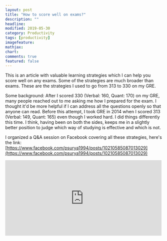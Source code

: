 ```yaml
---
layout: post
title: "How to score well on exams?"
description: ""
headline: 
modified: 2019-05-30
category: Productivity
tags: [productivity]
imagefeature: 
mathjax: 
chart: 
comments: true
featured: false
---
```


This is an article with valuable learning strategies which I can help you score well on any exams. Some of the strategies are much broader than exams. These are the strategies I used to go from 313 to 330 on my GRE. 

Some background: After I scored 330 (Verbal: 160, Quant: 170) on my GRE, many people reached out to me asking me how I prepared for the exam. I thought it'd be more helpful if I can address all the questions openly so that anyone can read. Before this attempt, I took GRE in 2014 when I scored 313 (Verbal: 149, Quant: 165) even though I worked hard. I did things differently this time. I think, having been on both the sides, keeps me in a slightly better position to judge which way of studying is effective and which is not.

I organized a Q&A session on Facebook covering all these strategies, here's the link: [https://www.facebook.com/psurya1994/posts/10210585087013029](https://www.facebook.com/psurya1994/posts/10210585087013029)

<iframe src="https://www.facebook.com/plugins/post.php?href=https%3A%2F%2Fwww.facebook.com%2Fpsurya1994%2Fposts%2F10210585087013029&width=500" width="500" height="241" style="border:none;overflow:hidden" scrolling="no" frameborder="0" allowTransparency="true" allow="encrypted-media"></iframe>
